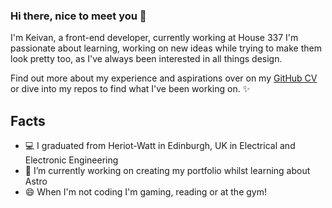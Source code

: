 ### Hi there, nice to meet you 👋
I'm Keivan, a front-end developer, currently working at House 337 I'm passionate about learning, working on new ideas while trying to make them look pretty too, as I've always been interested in all things design.

Find out more about my experience and aspirations over on my [GitHub CV](https://github.com/tahinia/cv) or dive into my repos to find what I've been working on. ✨

## Facts
- 💻 I graduated from Heriot-Watt in Edinburgh, UK in Electrical and Electronic Engineering
- 🔭 I’m currently working on creating my portfolio whilst learning about Astro
- 😄 When I'm not coding I'm gaming, reading or at the gym!

